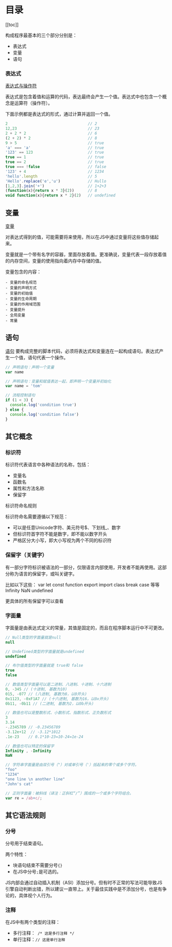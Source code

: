 # 目录


[[toc]]

构成程序最基本的三个部分分别是：

- 表达式
- 变量
- 语句

### 表达式

[表达式与操作符](./base-1-expression-operators)

表达式是包含着值和运算的代码，表达最终会产生一个值。表达式中也包含一个概念是运算符（操作符）。

下面示例都是表达式的形式，通过计算并返回一个值。
```js
2                                   // 2
12,23                               // 23
2 + 2 * 2                           // 6
(2 + 2) * 2                         // 8
9 > 5                               // true
'a' === 'a'                         // true
'123' == 123                        // true
true == 1                           // true
true == 2                           // true
true === !false                     // false
'123' + 4                           // 1234
'hello'.length                      // 5
'Hello'.replace('e','u')            // Hullo
[1,2,3].join('+')                   // 1+2+3
(function(x){return x * 3}(2))      // 8
void function(x){return x * 2}(2)   // undefined
```

## 变量

[变量](./base-2-variant)

对表达式得到的值，可能需要将来使用，所以在JS中通过变量将这些值存储起来。

变量就是一个带有名字的容器，里面存放着值。更准确说，变量代表一段存放着值的内存空间，变量的使用指向着内存中存储的值。

变量包含的内容：
```
- 变量的命名规范
- 变量的声明方式
- 变量的初始值
- 变量的生命周期
- 变量的作用域范围
- 变量提升
- 全局变量
- 常量
```

## 语句

[语句](./base-3-statement)
要构成完整的脚本代码，必须将表达式和变量连在一起构成语句。表达式产生一个值，语句代表一个操作。
```js
// 声明语句：声明一个变量
var name

// 声明语句：变量和赋值表达一起，即声明一个变量并初始化
var name = 'tom'

// 流程控制语句
if (1 < 3) {
  console.log('condition true')
} else {
  console.log('condition false')
}
```

## 其它概念

### 标识符

标识符代表语言中各种语法的名称，包括：
- 变量名
- 函数名
- 属性和方法名称
- 保留字

标识符命名规则

标识符命名需要遵循以下规范：
- 可以是任意Unicode字符、美元符号$、下划线_、数字
- 但标识符首字符不能是数字，即不能以数字开头
- 严格区分大小写，即大小写视为两个不同的标识符

### 保留字（关键字）

有一部分字符标识被语法的一部分，仅限语言内部使用，开发者不能再使用。这部分称为语言的保留字，或叫关键字。

比如以下这些：
var let const function export import class break case 等等
Infinity NaN undefined

更具体的所有保留字可以查看

### 字面量

字面量是由表达式定义的常量，其值是固定的，而且在程序脚本运行中不可更改。

```js
// Null类型的字面量就是null
null

// Undefined类型的字面量就是undefined
undefined

// 布尔值类型的字面量就是 true和 false
true
false

// 数值类型字面量可以是二进制、八进制、十进制、十六进制
0, -345 // (十进制, 基数为10)
015, -077 // (八进制, 基数为8，以0开头) 
0x1123, -0xF1A7 // (十六进制, 基数为16，以0x开头)
0b11, -0b11 // (二进制, 基数为2，以0b开头)

// 数值也可以是整数形式、小数形式、指数形式、正负数形式
3
3.14      
-.2345789 // -0.23456789
-3.12e+12  // -3.12*1012
.1e-23    // 0.1*10-23=10-24=1e-24

// 数值也可以特定的保留字
Infinity , -Infinity
NaN

// 字符串字面量是由双引号（"）对或单引号（'）括起来的零个或多个字符。
"foo"
"1234"
"one line \n another line"
"John's cat"

// 正则字面量：被斜线（译注：正斜杠“/”）围成的一个或多个字符组合。
var re = /ab+c/;
```

## 其它语法规则

### 分号

分号用于结束语句。

两个特性：
- 块语句结束不需要分号`{}`
- 在JS中分号`;`是可选的。

JS内部会通过自动插入机制（ASI）添加分号。但有时不正常的写法可能导致JS引擎自动判断出错，所以建议一直带上。关于最佳实践中是不添加分号，也是有争论的，具体视个人行为。

### 注释

在JS中有两个类型的注释：
- 多行注释：` /* 这是多行注释 */`
- 单行注释：`// 这是单行注释`